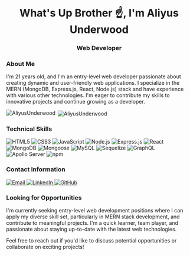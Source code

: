 <h1 align="center">What's Up Brother ☝️, I'm Aliyus Underwood</h1>
<h3 align="center">Web Developer</h3>

### About Me

I'm 21 years old, and I'm an entry-level web developer passionate about creating dynamic and user-friendly web applications. I specialize in the MERN (MongoDB, Express.js, React, Node.js) stack and have experience with various other technologies. I'm eager to contribute my skills to innovative projects and continue growing as a developer.

<p><img align="left" src="https://github-readme-stats.vercel.app/api/top-langs?username=AliyusUnderwood&show_icons=true&title_color=ffffff&text_color=ffffff&bg_color=FF6E4A,FF8C64,FFA07A&cache_seconds=1800&locale=en&layout=compact" alt="AliyusUnderwood" /></p>

<p>&nbsp;<img align="center" src="https://github-readme-stats.vercel.app/api?username=AliyusUnderwood&show_icons=true&title_color=ffffff&text_color=ffffff&bg_color=FF6E4A,FF8C64,FFA07A&cache_seconds=1800&locale=en" alt="AliyusUnderwood" /></p>

### Technical Skills
<p align="left">
  <img src="https://img.shields.io/badge/HTML5-E34F26?style=for-the-badge&logo=html5&logoColor=white" alt="HTML5" title="HTML5" />
  <img src="https://img.shields.io/badge/CSS3-1572B6?style=for-the-badge&logo=css3&logoColor=white" alt="CSS3" title="CSS3" />
  <img src="https://img.shields.io/badge/JavaScript-F7DF1E?style=for-the-badge&logo=javascript&logoColor=black" alt="JavaScript" title="JavaScript" />
  <img src="https://img.shields.io/badge/Node.js-43853D?style=for-the-badge&logo=node.js&logoColor=white" alt="Node.js" title="Node.js" />
  <img src="https://img.shields.io/badge/Express.js-404D59?style=for-the-badge" alt="Express.js" title="Express.js" />
  <img src="https://img.shields.io/badge/React-20232A?style=for-the-badge&logo=react&logoColor=61DAFB" alt="React" title="React" />
  <img src="https://img.shields.io/badge/MongoDB-4EA94B?style=for-the-badge&logo=mongodb&logoColor=white" alt="MongoDB" title="MongoDB" />
  <img src="https://img.shields.io/badge/Mongoose-880000?style=for-the-badge&logo=mongoose&logoColor=white" alt="Mongoose" title="Mongoose" />
  <img src="https://img.shields.io/badge/MySQL-005C84?style=for-the-badge&logo=mysql&logoColor=white" alt="MySQL" title="MySQL" />
  <img src="https://img.shields.io/badge/Sequelize-52B0E7?style=for-the-badge&logo=Sequelize&logoColor=white" alt="Sequelize" title="Sequelize" />
  <img src="https://img.shields.io/badge/GraphQL-E10098?style=for-the-badge&logo=graphql&logoColor=white" alt="GraphQL" title="GraphQL" />
  <img src="https://img.shields.io/badge/Apollo%20Server-311C87?style=for-the-badge&logo=Apollo%20GraphQL&logoColor=white" alt="Apollo Server" title="Apollo Server" />
  <img src="https://img.shields.io/badge/npm-CB3837?style=for-the-badge&logo=npm&logoColor=white" alt="npm" title="npm" />
</p>

### Contact Information
<p align="left">
  <a href="mailto:aliyus.underwood@email.com">
    <img src="https://img.shields.io/badge/Email-D14836?style=for-the-badge&logo=gmail&logoColor=white" alt="Email" />
  </a>
  <a href="https://www.linkedin.com/in/aliyus-underwood-0194932b1/" target="_blank">
    <img src="https://img.shields.io/badge/LinkedIn-0077B5?style=for-the-badge&logo=linkedin&logoColor=white" alt="LinkedIn" />
  </a>
  <a href="https://github.com/AliyusUnderwood" target="_blank">
    <img src="https://img.shields.io/badge/GitHub-100000?style=for-the-badge&logo=github&logoColor=white" alt="GitHub" />
  </a>
</p>

### Looking for Opportunities

I'm currently seeking entry-level web development positions where I can apply my diverse skill set, particularly in MERN stack development, and contribute to meaningful projects. I'm a quick learner, team player, and passionate about staying up-to-date with the latest web technologies.

Feel free to reach out if you'd like to discuss potential opportunities or collaborate on exciting projects!
